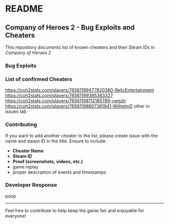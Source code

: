 # README

## Company of Heroes 2 - Bug Exploits and Cheaters

This repository documents list of known cheaters and their Steam IDs in *Company of Heroes 2* 

### Bug Exploits


### List of confirmed Cheaters

https://coh2stats.com/players/76561199477820380-RelicEntertainment
https://coh2stats.com/players/76561199395363327
https://coh2stats.com/players/76561198112185789-ywgzh
https://coh2stats.com/players/76561198807381941-WilhelmD
other in issues tab
### Contributing

If you want to add another cheater to the list, please create issue with the name and steam ID in the title. Ensure to include:
- **Cheater Name**
- **Steam ID**
- **Proof (screenshots, videos, etc.)**
- game replay
- proper description of events and timestamps

### Developer Response

poop

---

Feel free to contribute to help keep the game fair and enjoyable for everyone!
